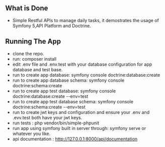 ## What is Done

- Simple Restful APIs to manage daily tasks, it demostrates the usage of Symfony 5,API Platform and Doctrine.

## Running The App
- clone the repo.
- run: composer install
- edit .env file and .env.test with your database configuration for app database and test base.   
- run to create app database: symfony console doctrine:database:create
- run to create app database schema: symfony console doctrine:schema:create
- run to create app test database: symfony console doctrine:database:create --env=test
- run to create app test database schema: symfony console doctrine:schema:create --env=test
- run to create jwt keys and configuration and ensure your .env and .evv.test both have your jwt keys.
- run tests : php vendor/bin/simple-phpunit
- run app using symfony built in server through: symfony serve or whatever you like.
- api documentation : http://127.0.0.1:8000/api/documentation
